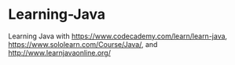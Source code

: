 # Learning-Java
Learning Java with https://www.codecademy.com/learn/learn-java, https://www.sololearn.com/Course/Java/, and http://www.learnjavaonline.org/
